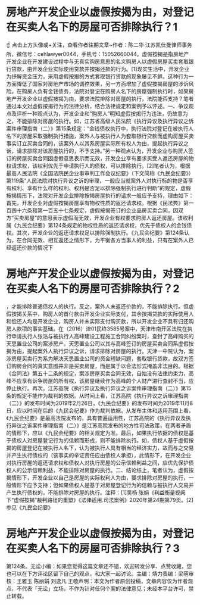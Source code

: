 # 房地产开发企业以虚假按揭为由，对登记在买卖人名下的房屋可否排除执行？1

☝ 点击上方头像或+关注，查看作者往期文章~作者：陈二华 江苏凯仕曼律师事务所，微信号：cehlawyer0044，手机号：15052660044。虚假按揭是指房地产开发企业在开发建设过程中与无真实购房意思的名义购房人以虚假房屋买卖套取银行贷款，由开发企业实际使用贷款并按揭还款的行为。[1]现实生活中，开发企业为纾解资金压力，采用虚假按揭的方式套取银行贷款的现象屡见不鲜。这种行为一方面降低了国家对房地产市场的调控效果，另一方面增加了虚假按揭房屋的涉诉风险。在购房人负有金钱债务，法院对登记在购房人名下的房屋强制执行时，如果房地产开发企业以虚假按揭为由，要求法院排除对房屋的执行，法院能否支持？笔者通过本文对虚假按揭行为的法律分析，结合法律规定和案例予以评述。一、争议观点及评析一种观点认为，开发企业和“购房人”明知虚假按揭行为违法，仍故意为之，不能排除对房屋的执行。如，江苏省高级人民法院《执行异议及执行异议之诉案件审理指南（二）》第15条规定：“金钱债权执行中，执行法院对登记在被执行人名下的房屋采取强制执行措施，案外人与被执行人为套取银行贷款而虚构房屋买卖事实订立买卖合同的，该案外人以其系房屋实际所有权人为由，提起执行异议之诉，请求排除对该房屋执行的，不予支持。”另一种观点认为，开发企业与购房人签订的房屋买卖合同因虚假意思表示而无效，开发企业享有要求买受人返还房屋的物权请求权，该权利优先于申请执行人的债权，可以排除执行。[2]笔者认为，根据最高人民法院《全国法院民企业事审判工作会议纪要》（下文简称《九民会纪要》）第119条“人民法院对执行异议之诉的审理，一般应当就案外人对执行标的物是否享有权利、享有什么样的权利、权利是否足以排除强制执行进行判断”的规定，虚假按揭情形下，法院对开发企业排除按揭房屋执行的请求一般应予支持，理由如下：首先，开发企业对虚假按揭房屋享有物权性质的返还请求权。根据《民法典》第一百四十六条和第一百五十七条规定，虚假按揭签订的企业品房买卖合同，因双方“买卖房屋”的意思表示虚假而无效，开发企业有权要求购房人返还房屋。该权利属《九民会纪要》第124条规定的物权性质的返还请求权，优先于债权人的金钱债权。其次，开发企业的返还请求权足以排除强制执行。《九民会纪要》第124条认为，在合同无效、相互返还之情形下，为平衡各方当事人的利益，只有在案外人已经返还价款的情况下

# 房地产开发企业以虚假按揭为由，对登记在买卖人名下的房屋可否排除执行？2

，才能排除普通债权人的执行。反之，案外人未返还价款的，不能排除执行。但虚假按揭关系中，购房人的首付款由开发企业实际支付，其余按揭贷款的实际使用人和偿还人均是开发企业，购房人并未实际支付购买款，所以开发企业不具有归还购房人款项的事实基础。在（2016）津01民终3585号案中，天津市南开区法院在执行申请执行人张浩与被执行人高峰建设工程施工合同纠纷案时，查封了高峰购买的天思置业公司的案涉房产。天思置业公司以其与高峰签订的房屋买卖合同系虚假按揭为由，提起案外人执行异议之诉，请求排除对房屋的执行。天津一中院认为，案涉房屋买卖行为系为解决天思置业公司的资金短缺问题，套取银行贷款，故双方签订购房合同的真实意图并非是买卖房屋，而是属于以合法形式掩盖非法目的。根据《合同法》第五十二条的规定，案涉房屋买卖合同无效，自始没有法律约束力，高峰不应享有诉争房屋的所有权，该房屋继续作为高峰的个人财产进行查封不当，应停止执行。再次，江苏高院《执行异议及执行异议之诉案件审理指南（二）》第15条的规定不能作为裁判的依据。从时间上看，江苏高院《执行异议之诉审理指南（二）》的发布时间为2019年2月26日，《九民会纪要》的发布时间为2019年11月8日，应以时间在后的《九民会纪要》作为裁判依据。从发布主体和适用范围上看，《九民会纪要》是最高法院发布的，具有普遍适用性，江苏高院的《执行异议及执行异议之诉案件审理指南（二）》是江苏高院发布的地方性司法政策，在两者矛盾的情形下，应以《九民会纪要》的相关规定为准。最后，如果执行依据的债权是基于债权人对房屋登记行为的信赖而形成，则不能排除执行。如，债权人基于虚假按揭的房屋登记在被执行人名下，认为被执行人具有相当的经济实力，故而与之交易并产生执行债权的（该事实的举证责任应由债权人承担），此情形下，在开发企业对执行房屋的返还请求权和债权人对执行房屋的公示信赖利益之间，应优先保护债权人的公示信赖利益，不能排除对房屋的执行。二、结论综上，笔者认为，虚假按揭情形下，开发企业以自己是房屋的实际权利人为由，要求排除对房屋的执行，一般情形下应予支持；但如果债权人是基于对房屋登记行为的信赖与被执行人交易并产生执行债权的，不能排除对房屋的执行。注释：[1]吴杨 张娟《利益衡量视阙下“虚假按揭”裁判路径的重塑》《法律适用.司法案例》2020年第24期第79页。[2]参见《九民会纪要》

# 房地产开发企业以虚假按揭为由，对登记在买卖人名下的房屋可否排除执行？3

第124条。无讼小编：如果您觉得这篇文章还不错，欢迎转发分享、点赞收藏，您也可以在下方评论区留下自己的观点，和大家一起讨论。主编：靖力责编：梁萌审核：王雅玉 陈丽娟 刘逸凡 王敬声明：本文为作者原创投稿，文章内容仅为作者观点，不代表「无讼」立场，不作为针对任何个案的法律意见；未经本平台许可，禁止转载。

